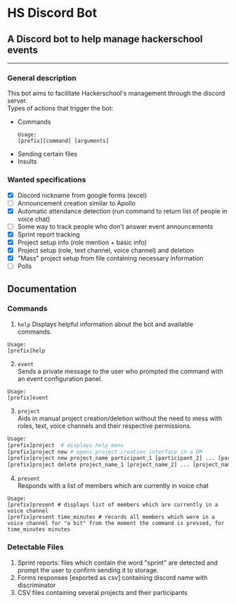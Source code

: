 # HS Discord Bot
## A Discord bot to help manage hackerschool events
____


### General description

This bot aims to facilitate Hackerschool's management through the discord server.  
Types of actions that trigger the bot:

- Commands
    ```
    Usage:
    [prefix][command] [arguments]
    ```
- Sending certain files
- Insults

### Wanted specifications
- [x] Discord nickname from google forms (excel)
- [ ] Announcement creation similar to Apollo
- [x] Automatic attendance detection (run command to return list of people in voice chat)
- [ ] Some way to track people who don't answer event announcements
- [x] Sprint report tracking
- [x] Project setup info (role mention + basic info)
- [x] Project setup (role, text channel, voice channel) and deletion
- [x] "Mass" project setup from file containing necessary information
- [ ] Polls

## Documentation


### Commands

1. `help`
Displays helpful information about the bot and available commands.
``` 
Usage: 
[prefix]help
```

2. `event`  
Sends a private message to the user who prompted the command with an event configuration panel.
``` 
Usage: 
[prefix]event
```

3. `project`  
Aids in manual project creation/deletion without the need to mess with roles, text, voice channels and their respective permissions.
``` python
Usage: 
[prefix]project  # displays help menu   
[prefix]project new # opens project creation interface in a DM
[prefix]project new project_name participant_1 [participant_2] ... [participant_n] # creates project with given participants
[prefix]project delete project_name_1 [project_name_2] ... [project_name_n] [-y] # deletes given projects. if '-y' option is selected, no further user input is required

```

4. `present`  
Responds with a list of members which are currently in voice chat
``` 
Usage: 
[prefix]present # displays list of members which are currently in a voice channel
[prefix]present time_minutes # records all members which were in a voice channel for "a bit" from the moment the command is pressed, for time_minutes minutes
```

### Detectable Files

1. Sprint reports: files which contain the word "sprint" are detected and prompt the user to confirm sending it to storage.
2. Forms responses [exported as csv] containing discord name with discriminator
3. CSV files containing several projects and their participants
